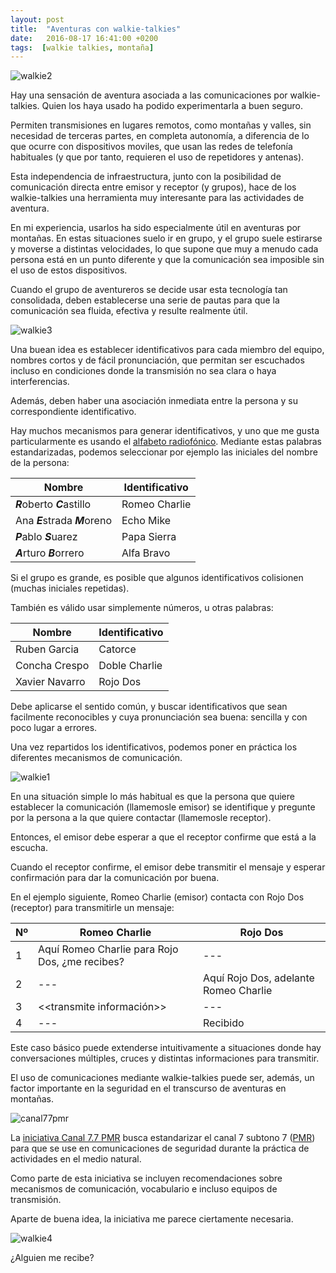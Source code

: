 ```yaml
---
layout: post
title:  "Aventuras con walkie-talkies"
date:   2016-08-17 16:41:00 +0200
tags:  [walkie talkies, montaña]
---
```



![walkie2][walkie2.png]

Hay una sensación de aventura asociada a las comunicaciones por walkie-talkies.
Quien los haya usado ha podido experimentarla a buen seguro.

Permiten transmisiones en lugares remotos, como montañas y valles, sin
necesidad de terceras partes, en completa autonomía, a diferencia de lo que
ocurre con dispositivos moviles, que usan las redes de telefonía
habituales (y que por tanto, requieren el uso de repetidores y antenas).

Esta independencia de infraestructura, junto con la posibilidad de comunicación
directa entre emisor y receptor (y grupos), hace de los walkie-talkies una
herramienta muy interesante para las actividades de aventura.

En mi experiencia, usarlos ha sido especialmente útil en aventuras
por montañas. En estas situaciones suelo ir en grupo, y el grupo suele
estirarse y moverse a distintas velocidades, lo que supone que muy a menudo
cada persona está en un punto diferente y que la comunicación sea imposible sin
el uso de estos dispositivos.

Cuando el grupo de aventureros se decide usar esta tecnología tan consolidada,
deben establecerse una serie de pautas para que la comunicación sea fluida,
efectiva y resulte realmente útil.

![walkie3][walkie3.png]

Una buean idea es establecer identificativos para cada miembro del equipo,
nombres cortos y de fácil pronunciación, que permitan ser escuchados incluso
en condiciones donde la transmisión no sea clara o haya interferencias.

Además, deben haber una asociación inmediata entre la persona y su
correspondiente identificativo.

Hay muchos mecanismos para generar identificativos, y uno que me gusta
particularmente es usando el [alfabeto radiofónico][wiki_radio]. Mediante
estas palabras estandarizadas, podemos seleccionar por ejemplo las iniciales
del nombre de la persona:

| Nombre                         | Identificativo |
|--------------------------------|----------------|
| ***R***oberto ***C***astillo   | Romeo Charlie  |
| Ana ***E***strada ***M***oreno | Echo Mike      |
| ***P***ablo ***S***uarez       | Papa Sierra    |
| ***A***rturo ***B***orrero     | Alfa Bravo     |

<p/>

Si el grupo es grande, es posible que algunos identificativos colisionen
(muchas iniciales repetidas).

También es válido usar simplemente números, u otras palabras:

| Nombre                         | Identificativo |
|--------------------------------|----------------|
| Ruben Garcia			 | Catorce        |
| Concha Crespo                  | Doble Charlie  |
| Xavier Navarro		 | Rojo Dos       |

<p/>

Debe aplicarse el sentido común, y buscar identificativos que sean facilmente
reconocibles y cuya pronunciación sea buena: sencilla y con poco lugar a
errores.

Una vez repartidos los identificativos, podemos poner en práctica los diferentes
mecanismos de comunicación.

![walkie1][walkie1.png]

En una situación simple lo más habitual es que la persona que quiere
establecer la comunicación (llamemosle emisor) se identifique y pregunte por
la persona a la que quiere contactar (llamemosle receptor).

Entonces, el emisor debe esperar a que el receptor confirme que está a
la escucha.

Cuando el receptor confirme, el emisor debe transmitir el mensaje y esperar
confirmación para dar la comunicación por buena.

En el ejemplo siguiente, Romeo Charlie (emisor) contacta con Rojo Dos
(receptor) para transmitirle un mensaje:

| Nº | Romeo Charlie					| Rojo Dos				|
|----|--------------------------------------------------|---------------------------------------|
| 1  | Aquí Romeo Charlie para Rojo Dos, ¿me recibes?	| ---					|
| 2  | ---						| Aquí Rojo Dos, adelante Romeo Charlie	|
| 3  | <<transmite información>>			| ---					|
| 4  | ---						| Recibido				|

<p/>

Este caso básico puede extenderse intuitivamente a situaciones donde hay
conversaciones múltiples, cruces y distintas informaciones para transmitir.

El uso de comunicaciones mediante walkie-talkies puede ser, además, un factor
importante en la seguridad en el transcurso de aventuras en montañas.

![canal77pmr][canal77pmr.jpg]

La [iniciativa Canal 7.7 PMR][canal77pmr] busca estandarizar el canal 7
subtono 7 ([PMR][wiki_pmr]) para que se use en comunicaciones de seguridad
durante la práctica de actividades en el medio natural.

Como parte de esta iniciativa se incluyen recomendaciones sobre mecanismos
de comunicación, vocabulario e incluso equipos de transmisión.

Aparte de buena idea, la iniciativa me parece ciertamente necesaria.

![walkie4][walkie4.png]

¿Alguien me recibe?


[walkie1.png]:		{{site.url}}/assets/walkie1.png
[walkie2.png]:		{{site.url}}/assets/walkie2.png
[walkie3.png]:		{{site.url}}/assets/walkie3.png
[walkie4.png]:		{{site.url}}/assets/walkie4.png
[canal77pmr.jpg]:	{{site.url}}/assets/canal77pmr.jpg
[wiki_radio]:		https://es.wikipedia.org/wiki/Alfabeto_radiof%C3%B3nico
[canal77pmr]:		http://www.canal77pmr.com/
[wiki_pmr]:		https://es.wikipedia.org/wiki/PMR446
